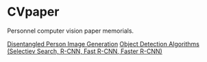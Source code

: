 # CVpaper

Personnel computer vision paper memorials.



[Disentangled Person Image Generation](https://gist.github.com/darbyyyy/6ce0dc5902593adc9bf8649bf15e0f2c)
[Object Detection Algorithms (Selectiev Search, R-CNN, Fast R-CNN, Faster R-CNN)](https://gist.github.com/darbyyyy/9df6b52799fb2bf8977f46937cfeb316)
